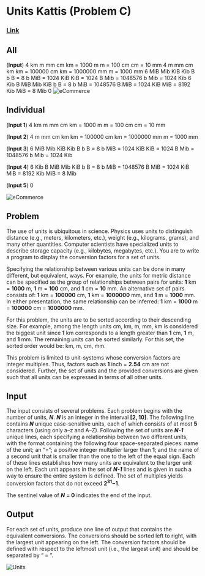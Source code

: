 # Units Kattis (Problem C)
### [Link](https://open.kattis.com/problems/units)

## All

(__Input__) 4
km m mm cm
km = 1000 m
m = 100 cm
cm = 10 mm
4
m mm cm km
km = 100000 cm
km = 1000000 mm
m = 1000 mm
6
MiB Mib KiB Kib B b
B = 8 b
MiB = 1024 KiB
KiB = 1024 B
Mib = 1048576 b
Mib = 1024 Kib
6
Kib B MiB Mib KiB b
B = 8 b
MiB = 1048576 B
MiB = 1024 KiB
MiB = 8192 Kib
MiB = 8 Mib
0
![eCommerce](https://s3.gifyu.com/images/Units2.gif)


## Individual
(__Input 1__)   4
km m mm cm
km = 1000 m
m = 100 cm
cm = 10 mm

(__Input 2__)
4
m mm cm km
km = 100000 cm
km = 1000000 mm
m = 1000 mm

(__Input 3__)
6
MiB Mib KiB Kib B b
B = 8 b
MiB = 1024 KiB
KiB = 1024 B
Mib = 1048576 b
Mib = 1024 Kib

(__Input 4__)
6
Kib B MiB Mib KiB b
B = 8 b
MiB = 1048576 B
MiB = 1024 KiB
MiB = 8192 Kib
MiB = 8 Mib

(__Input 5__)
0

![eCommerce](https://s3.gifyu.com/images/Units.gif)

## Problem
The use of units is ubiquitous in science. Physics uses units to distinguish distance (e.g., meters, kilometers, etc.), weight (e.g., kilograms, grams), and many other quantities. Computer scientists have specialized units to describe storage capacity (e.g., kilobytes, megabytes, etc.). You are to write a program to display the conversion factors for a set of units.

Specifying the relationship between various units can be done in many different, but equivalent, ways. For example, the units for metric distance can be specified as the group of relationships between pairs for units: __1__ km = __1000__ m, __1__ m = __100__ cm, and __1__ cm = __10__ mm. An alternative set of pairs consists of: __1__ km = __100000__ cm, __1__ km = __1000000__ mm, and __1__ m = __1000__ mm. In either presentation, the same relationship can be inferred: __1__ km = __1000__ m = __100000__ cm = __1000000__ mm.

For this problem, the units are to be sorted according to their descending size. For example, among the length units cm, km, m, mm, km is considered the biggest unit since __1__ km corresponds to a length greater than __1__ cm, __1__ m, and __1__ mm. The remaining units can be sorted similarly. For this set, the sorted order would be: km, m, cm, mm.

This problem is limited to unit-systems whose conversion factors are integer multiples. Thus, factors such as __1__ inch = __2.54__ cm are not considered. Further, the set of units and the provided conversions are given such that all units can be expressed in terms of all other units.

## Input
The input consists of several problems. Each problem begins with the number of units, *__N__*. *__N__* is an integer in the interval __[2, 10]__. The following line contains *__N__* unique case-sensitive units, each of which consists of at most __5__ characters (using only a–z and A–Z). Following the set of units are *__N-1__* unique lines, each specifying a relationship between two different units, with the format containing the following four space-separated pieces: name of the unit; an “=”; a positive integer multiplier larger than __1__; and the name of a second unit that is smaller than the one to the left of the equal sign. Each of these lines establishes how many units are equivalent to the larger unit on the left. Each unit appears in the set of *__N-1__* lines and is given in such a way to ensure the entire system is defined. The set of multiples yields conversion factors that do not exceed __2<sup>31</sup>−1__.

The sentinel value of __*N*__ __= 0__ indicates the end of the input.

## Output
For each set of units, produce one line of output that contains the equivalent conversions. The conversions should be sorted left to right, with the largest unit appearing on the left. The conversion factors should be defined with respect to the leftmost unit (i.e., the largest unit) and should be separated by “ = ”.

![Units](https://i.ibb.co/93hgTpy/units.png)
